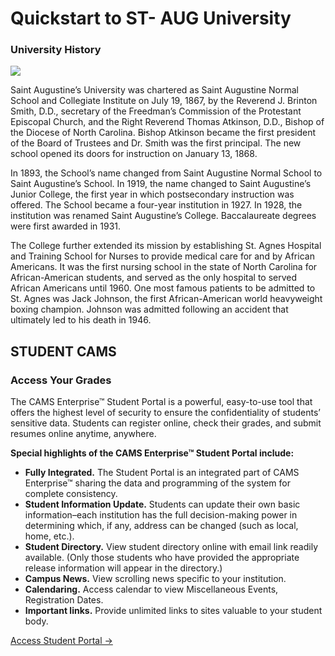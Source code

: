 # Quickstart to ST- AUG University

### University History

![](https://i.pinimg.com/564x/0f/a3/89/0fa389520bcc7c769ac62e1e92788f01.jpg
)

Saint Augustine’s University was chartered as Saint Augustine Normal School and Collegiate Institute on July 19, 1867, by the Reverend J. Brinton Smith, D.D., secretary of the Freedman’s Commission of the Protestant Episcopal Church, and the Right Reverend Thomas Atkinson, D.D., Bishop of the Diocese of North Carolina. Bishop Atkinson became the first president of the Board of Trustees and Dr. Smith was the first principal. The new school opened its doors for instruction on January 13, 1868.

In 1893, the School’s name changed from Saint Augustine Normal School to Saint Augustine’s School. In 1919, the name changed to Saint Augustine’s Junior College, the first year in which postsecondary instruction was offered. The School became a four-year institution in 1927. In 1928, the institution was renamed Saint Augustine’s College. Baccalaureate degrees were first awarded in 1931.

The College further extended its mission by establishing St. Agnes Hospital and Training School for Nurses to provide medical care for and by African Americans. It was the first nursing school in the state of North Carolina for African-American students, and served as the only hospital to served African Americans until 1960. One most famous patients to be admitted to St. Agnes was Jack Johnson, the first African-American world heavyweight boxing champion. Johnson was admitted following an accident that ultimately led to his death in 1946.

## STUDENT CAMS

### Access Your Grades
The CAMS Enterprise™ Student Portal is a powerful, easy-to-use tool that offers the highest level of security to ensure the confidentiality of students’ sensitive data. Students can register online, check their grades, and submit resumes online anytime, anywhere.

__Special highlights of the CAMS Enterprise™ Student Portal include:__

- __Fully Integrated.__ The Student Portal is an integrated part of CAMS Enterprise™ sharing the data and programming of the system for complete consistency.
- __Student Information Update.__ Students can update their own basic information–each institution has the full decision-making power in determining which, if any, address can be changed (such as local, home, etc.).
- __Student Directory.__ View student directory online with email link readily available. (Only those students who have provided the appropriate release information will appear in the directory.)
- __Campus News.__ View scrolling news specific to your institution.
- __Calendaring.__ Access calendar to view Miscellaneous Events, Registration Dates.
- __Important links.__ Provide unlimited links to sites valuable to your student body.

[Access Student Portal →](https://www.st-aug.edu/cams-portal/)
